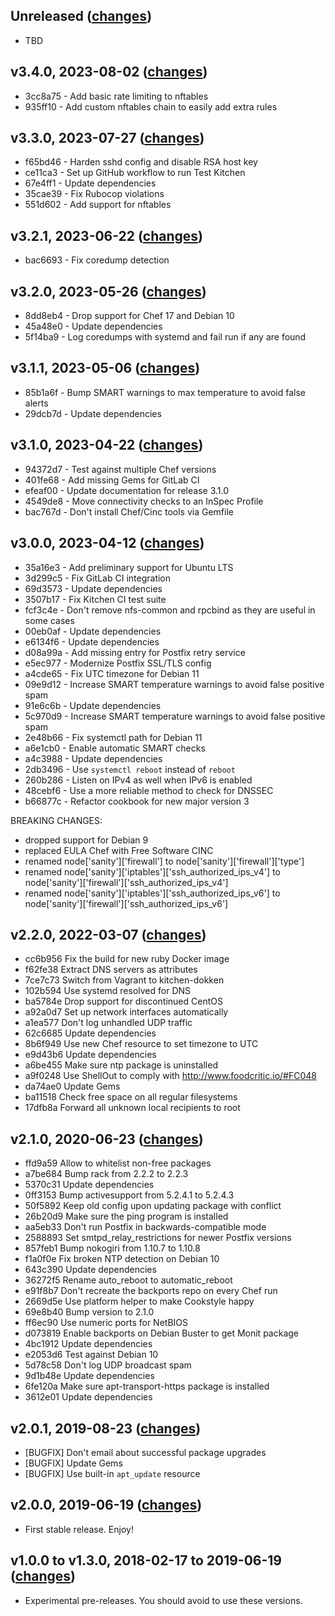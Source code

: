 ## Unreleased ([changes](https://github.com/infertux/chef-sanity/compare/3.4.0...master))

  * TBD

## v3.4.0, 2023-08-02 ([changes](https://github.com/infertux/chef-sanity/compare/3.3.0...3.4.0))

  * 3cc8a75 - Add basic rate limiting to nftables
  * 935ff10 - Add custom nftables chain to easily add extra rules

## v3.3.0, 2023-07-27 ([changes](https://github.com/infertux/chef-sanity/compare/3.2.1...3.3.0))

  * f65bd46 - Harden sshd config and disable RSA host key
  * ce11ca3 - Set up GitHub workflow to run Test Kitchen
  * 67e4ff1 - Update dependencies
  * 35cae39 - Fix Rubocop violations
  * 551d602 - Add support for nftables

## v3.2.1, 2023-06-22 ([changes](https://github.com/infertux/chef-sanity/compare/3.2.0...3.2.1))

  * bac6693 - Fix coredump detection

## v3.2.0, 2023-05-26 ([changes](https://github.com/infertux/chef-sanity/compare/3.1.1...3.2.0))

 * 8dd8eb4 - Drop support for Chef 17 and Debian 10
 * 45a48e0 - Update dependencies
 * 5f14ba9 - Log coredumps with systemd and fail run if any are found

## v3.1.1, 2023-05-06 ([changes](https://github.com/infertux/chef-sanity/compare/3.1.0...3.1.1))

  * 85b1a6f - Bump SMART warnings to max temperature to avoid false alerts
  * 29dcb7d - Update dependencies

## v3.1.0, 2023-04-22 ([changes](https://github.com/infertux/chef-sanity/compare/3.0.0...3.1.0))

  * 94372d7 - Test against multiple Chef versions
  * 401fe68 - Add missing Gems for GitLab CI
  * efeaf00 - Update documentation for release 3.1.0
  * 4549de8 - Move connectivity checks to an InSpec Profile
  * bac767d - Don't install Chef/Cinc tools via Gemfile

## v3.0.0, 2023-04-12 ([changes](https://github.com/infertux/chef-sanity/compare/2.2.0...3.0.0))

  * 35a16e3 - Add preliminary support for Ubuntu LTS
  * 3d299c5 - Fix GitLab CI integration
  * 69d3573 - Update dependencies
  * 3507b17 - Fix Kitchen CI test suite
  * fcf3c4e - Don't remove nfs-common and rpcbind as they are useful in some cases
  * 00eb0af - Update dependencies
  * e6134f6 - Update dependencies
  * d08a99a - Add missing entry for Postfix retry service
  * e5ec977 - Modernize Postfix SSL/TLS config
  * a4cde65 - Fix UTC timezone for Debian 11
  * 09e9d12 - Increase SMART temperature warnings to avoid false positive spam
  * 91e6c6b - Update dependencies
  * 5c970d9 - Increase SMART temperature warnings to avoid false positive spam
  * 2e48b66 - Fix systemctl path for Debian 11
  * a6e1cb0 - Enable automatic SMART checks
  * a4c3988 - Update dependencies
  * 2db3496 - Use `systemctl reboot` instead of `reboot`
  * 260b286 - Listen on IPv4 as well when IPv6 is enabled
  * 48cebf6 - Use a more reliable method to check for DNSSEC
  * b66877c - Refactor cookbook for new major version 3

  BREAKING CHANGES:
  - dropped support for Debian 9
  - replaced EULA Chef with Free Software CINC
  - renamed node['sanity']['firewall'] to node['sanity']['firewall']['type']
  - renamed node['sanity']['iptables']['ssh_authorized_ips_v4'] to node['sanity']['firewall']['ssh_authorized_ips_v4']
  - renamed node['sanity']['iptables']['ssh_authorized_ips_v6'] to node['sanity']['firewall']['ssh_authorized_ips_v6']

## v2.2.0, 2022-03-07 ([changes](https://github.com/infertux/chef-sanity/compare/2.1.0...2.2.0))

  * cc6b956 Fix the build for new ruby Docker image
  * f62fe38 Extract DNS servers as attributes
  * 7ce7c73 Switch from Vagrant to kitchen-dokken
  * 102b594 Use systemd resolved for DNS
  * ba5784e Drop support for discontinued CentOS
  * a92a0d7 Set up network interfaces automatically
  * a1ea577 Don't log unhandled UDP traffic
  * 62c6685 Update dependencies
  * 8b6f949 Use new Chef resource to set timezone to UTC
  * e9d43b6 Update dependencies
  * a6be455 Make sure ntp package is uninstalled
  * a9f0248 Use ShellOut to comply with http://www.foodcritic.io/#FC048
  * da74ae0 Update Gems
  * ba11518 Check free space on all regular filesystems
  * 17dfb8a Forward all unknown local recipients to root

## v2.1.0, 2020-06-23 ([changes](https://github.com/infertux/chef-sanity/compare/2.0.1...2.1.0))

  * ffd9a59 Allow to whitelist non-free packages
  * a7be684 Bump rack from 2.2.2 to 2.2.3
  * 5370c31 Update dependencies
  * 0ff3153 Bump activesupport from 5.2.4.1 to 5.2.4.3
  * 50f5892 Keep old config upon updating package with conflict
  * 26b20d9 Make sure the ping program is installed
  * aa5eb33 Don't run Postfix in backwards-compatible mode
  * 2588893 Set smtpd_relay_restrictions for newer Postfix versions
  * 857feb1 Bump nokogiri from 1.10.7 to 1.10.8
  * f1a0f0e Fix broken NTP detection on Debian 10
  * 643c390 Update dependencies
  * 36272f5 Rename auto_reboot to automatic_reboot
  * e91f8b7 Don't recreate the backports repo on every Chef run
  * 2669d5e Use platform helper to make Cookstyle happy
  * 69e8b40 Bump version to 2.1.0
  * ff6ec90 Use numeric ports for NetBIOS
  * d073819 Enable backports on Debian Buster to get Monit package
  * 4bc1912 Update dependencies
  * e2053d6 Test against Debian 10
  * 5d78c58 Don't log UDP broadcast spam
  * 9d1b48e Update dependencies
  * 6fe120a Make sure apt-transport-https package is installed
  * 3612e01 Update dependencies

## v2.0.1, 2019-08-23 ([changes](https://github.com/infertux/chef-sanity/compare/2.0.0...2.0.1))

  * [BUGFIX] Don't email about successful package upgrades
  * [BUGFIX] Update Gems
  * [BUGFIX] Use built-in `apt_update` resource

## v2.0.0, 2019-06-19 ([changes](https://github.com/infertux/chef-sanity/compare/1.3.0...2.0.0))

  * First stable release. Enjoy!

## v1.0.0 to v1.3.0, 2018-02-17 to 2019-06-19 ([changes](https://github.com/infertux/chef-sanity/compare/1.0.0...1.3.0))

  * Experimental pre-releases. You should avoid to use these versions.
